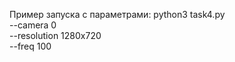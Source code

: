 Пример запуска с параметрами:
python3 task4.py \
    --camera 0 \
    --resolution 1280x720 \
    --freq 100